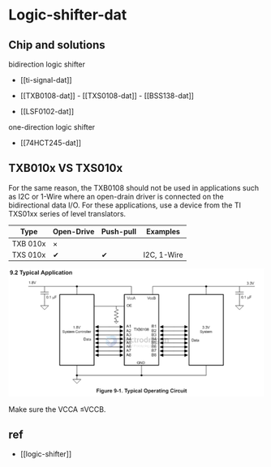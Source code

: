 
# Logic-shifter-dat


## Chip and solutions

bidirection logic shifter

- [[ti-signal-dat]]

- [[TXB0108-dat]] - [[TXS0108-dat]] - [[BSS138-dat]] 

- [[LSF0102-dat]]

one-direction logic shifter

- [[74HCT245-dat]]





## TXB010x VS TXS010x 

For the same reason, the TXB0108 should not be used in applications such as I2C or 1-Wire where an open-drain driver is connected on the bidirectional data I/O. For these applications, use a device from the TI TXS01xx series of level translators.

| Type     | Open-Drive | Push-pull | Examples    |
| -------- | ---------- | --------- | ----------- |
| TXB 010x | ×          |           |             |
| TXS 010x | ✔          | ✔         | I2C, 1-Wire |

![](2024-04-30-16-16-14.png)

Make sure the VCCA ≤VCCB.




## ref 

- [[logic-shifter]]